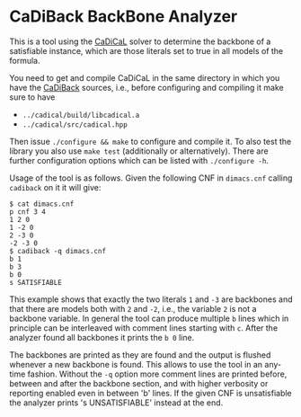 # CaDiBack BackBone Analyzer

This is a tool using the [CaDiCaL](https://github.com/arminbiere/cadical)
solver to determine the backbone of a satisfiable instance, which are those
literals set to true in all models of the formula.

You need to get and compile CaDiCaL in the same directory in which you have
the [CaDiBack](https://github.com/arminbiere/cadiback) sources, i.e.,
before configuring and compiling it make sure to have

- `../cadical/build/libcadical.a`
- `../cadical/src/cadical.hpp`

Then issue `./configure && make` to configure and compile it.  To also test
the library you also use `make test` (additionally or alternatively).  There
are further configuration options which can be listed with `./configure -h`.

Usage of the tool is as follows.  Given the following CNF in `dimacs.cnf`
calling `cadiback` on it it will give:

```
$ cat dimacs.cnf
p cnf 3 4
1 2 0
1 -2 0
2 -3 0
-2 -3 0
$ cadiback -q dimacs.cnf
b 1
b 3
b 0
s SATISFIABLE
```

This example shows that exactly the two literals `1` and `-3` are backbones
and that there are models both with `2` and `-2`, i.e., the variable `2` is
not a backbone variable.  In general the tool can produce multiple `b` lines
which in principle can be interleaved with comment lines starting with `c`.
After the analyzer found all backbones it prints the `b 0` line.

The backbones are printed as they are found and the output is flushed
whenever a new backbone is found.  This allows to use the tool in an
any-time fashion.  Without the `-q` option more comment lines are printed
before, between and after the backbone section, and with higher verbosity or
reporting enabled even in between 'b' lines.  If the given CNF is
unsatisfiable the analyzer prints 's UNSATISFIABLE' instead at the end.
